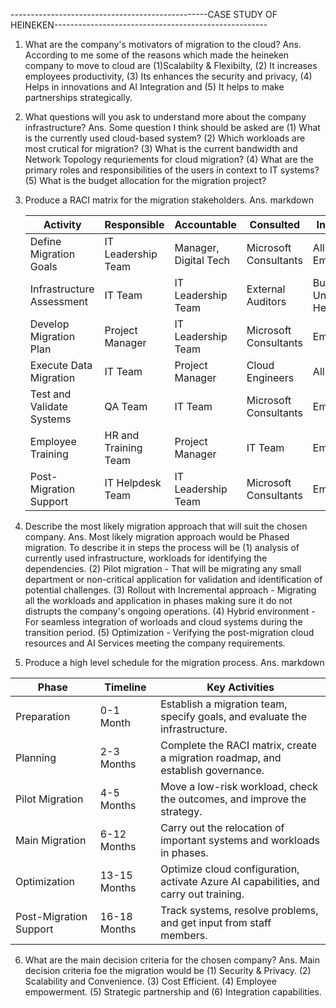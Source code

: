 -------------------------------------------------CASE STUDY OF HEINEKEN-----------------------------------------------------
1. What are the company's motivators of migration to the cloud?
Ans.
According to me some of the reasons which made the heineken company to move to cloud are (1)Scalabilty & Flexibilty, (2) It increases employees productivity, (3) Its enhances the security and privacy, (4) Helps in innovations and AI Integration and (5) It helps to make partnerships strategically.

2. What questions will you ask to understand more about the company infrastructure?
Ans.
Some question I think should be asked are (1) What is the currently used cloud-based system? (2) Which workloads are most crutical for migration? (3) What is the current bandwidth and Network Topology requriements for cloud migration? (4) What are the primary roles and responsibilities of the users in context to IT systems? (5) What is the budget allocation for the migration project?

3. Produce a RACI matrix for the migration stakeholders.
Ans. markdown

     | Activity	             | Responsible	      | Accountable	          | Consulted	           | Informed            |
     | ------------------------- | -------------------- | --------------------- | ----------------------- | ------------------- |
     | Define Migration Goals	   | IT Leadership Team	 | Manager, Digital Tech	| Microsoft Consultants	 | All Employees       |
     | Infrastructure Assessment | IT Team	           | IT Leadership Team	| External Auditors	      | Business Unit Heads |
     | Develop Migration Plan	   | Project Manager	 | IT Leadership Team    | Microsoft Consultants	 | Employees           |
     | Execute Data Migration	   | IT Team	           | Project Manager       | Cloud Engineers	      | All Teams           | 
     | Test and Validate Systems | QA Team	           | IT Team	          | Microsoft Consultants	 | Employees           |
     | Employee Training	        | HR and Training Team | Project Manager       | IT Team	                | Employees           |
     | Post-Migration Support	   | IT Helpdesk Team	 | IT Leadership Team	| Microsoft Consultants	 | Employees           |
   
4. Describe the most likely migration approach that will suit the chosen company.
Ans.
Most likely migration approach would be Phased migration. To describe it in steps the process will be (1) analysis of currently used infrastructure, workloads for identifying the dependencies. (2) Pilot migration - That will be migrating any small department or non-critical application for validation and identification of potential challenges. (3) Rollout with Incremental approach - Migrating all the workloads and application in phases making sure it do not distrupts the company's ongoing operations. (4) Hybrid environment - For seamless integration of worloads and cloud systems during the transition period. (5) Optimization - Verifying the post-migration cloud resources and AI Services meeting the company requirements.

5. Produce a high level schedule for the migration process.
Ans. markdown

| Phase	               | Timeline     | Key Activities                                                                        |
| ---------------------- | ------------ | ------------------------------------------------------------------------------------- |
| Preparation	          | 0-1 Month    | Establish a migration team, specify goals, and evaluate the infrastructure.           | 
| Planning	          | 2-3 Months   | Complete the RACI matrix, create a migration roadmap, and establish governance.       |
| Pilot Migration        | 4-5 Months   | Move a low-risk workload, check the outcomes, and improve the strategy.               |
| Main Migration         | 6-12 Months  | Carry out the relocation of important systems and workloads in phases.                |
| Optimization	          | 13-15 Months | Optimize cloud configuration, activate Azure AI capabilities, and carry out training. |
| Post-Migration Support | 16-18 Months | Track systems, resolve problems, and get input from staff members.                    |

6. What are the main decision criteria for the chosen company?
Ans.
Main decision criteria foe the migration would be (1) Security & Privacy. (2) Scalability and Convenience. (3) Cost Efficient. (4) Employee empowerment. (5) Strategic partnership and (6) Integration capabilities.
